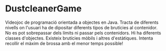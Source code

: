 # DustcleanerGame
Videojoc de programació orientada a objectes en Java. Tracta de diferents nivells on l'usuari ha de dipositar diferents tipos de brutícies al contenidor. No es pot sobrepassar dels límits ni passar pels contenidors. Hi ha diferents classes d'objectes. Existeix brutícies mòbils i altres d'estàtiques. Intenta recollir el màxim de brossa amb el menor temps possible!
